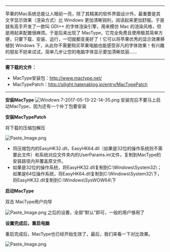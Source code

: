 ***
苹果的Mac系统总能让人眼前一亮，除了其精美的软件界面设计外，最重要是其文字显示效果（渲染方式）比 Windows 更加清晰锐利，阅读起来更加舒服。于是就有高手开发了一款叫 GDI++ 的字体渲染引擎，用来模仿 Mac 的渲染风格，但是用起来配置很麻烦。于是后来出现了 MacType，它完全免费且使用极其简单方便，只要下载、安装、运行，一切就都变美好了！它可以将苹果优秀的显示效果移植到 Windows 下，从此你不需要购买苹果电脑也能感受非凡的字体效果！有兴趣的朋友不妨来试试，简单几步让您的电脑字体显示更加清晰炫丽……
***
**需下载的文件：**
* MacType安装包：http://www.mactype.net/
* MacTypePatch：http://silight.hatenablog.jp/entry/MacTypePatch
***
**安装MacType**
![Windows 7-2017-05-13-22-14-35.png](http://upload-images.jianshu.io/upload_images/5912105-2e669928f110c3ba.png?imageMogr2/auto-orient/strip%7CimageView2/2/w/500)
安装完后不要马上启动MacType，因为还有一个补丁包要安装

**安装MacTypePatch**

将下载的压缩包解压

![Paste_Image.png](http://upload-images.jianshu.io/upload_images/5912105-4c78487ee27068bb.png?imageMogr2/auto-orient/strip%7CimageView2/2/w/500)
* 将压缩包内的EasyHK32.dll，EasyHK64.dll（如果是32位的操作系统则不需要此文件）和系统对应文件夹内的UserParams.ini文件，复制到MacType的安装路径内并覆盖原文件。
* 如果是32位的操作系统，将EasyHK32.dll复制到C:\Windows\System32\；如果是64位操作系统，将EasyHK64.dll复制到C:\Windows\System32\下，将EasyHK32.dll复制到C:\Windows\SysWOW64\下

**启动MacType**

双击 MacType用户向导

![Paste_Image.png](http://upload-images.jianshu.io/upload_images/5912105-19f983115202be51.png?imageMogr2/auto-orient/strip%7CimageView2/2/w/1240)
之后的设置，全部“默认”即可，一般的用户够用了

**设置完成后，重启电脑**

重启完成后，MacType也已经开始生效了，最后，我们来看一下对比效果。

![Paste_Image.png](http://upload-images.jianshu.io/upload_images/5912105-746279f7da6522cb.png?imageMogr2/auto-orient/strip%7CimageView2/2/w/2000)
